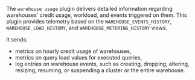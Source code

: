 The `warehouse usage` plugin delivers detailed information regarding warehouses' credit usage, workload, and events triggered on them. This plugin provides telemetry based on the `WAREHOUSE_EVENTS_HISTORY`, `WAREHOUSE_LOAD_HISTORY`, and `WAREHOUSE_METERING_HISTORY` views.

It sends:

* metrics on hourly credit usage of warehouses,
* metrics on query load values for executed queries,
* log entries on warehouse events, such as creating, dropping, altering, resizing, resuming, or suspending a cluster or the entire warehouse.
